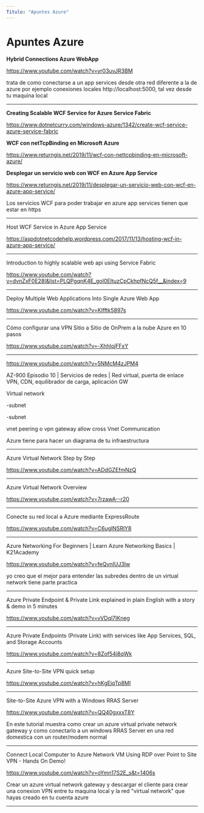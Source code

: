 ```yaml
---
Titulo: "Apuntes Azure"
---
```


# Apuntes Azure


**Hybrid Connections Azure WebApp**

https://www.youtube.com/watch?v=yr03uvJR3BM

trata de como conectarse a un app services desde otra red diferente a la de azure por ejemplo conexiones locales http://localhost:5000, tal vez desde tu maquina local

___

**Creating Scalable WCF Service for Azure Service Fabric**

https://www.dotnetcurry.com/windows-azure/1342/create-wcf-service-azure-service-fabric


**WCF con netTcpBinding en Microsoft Azure**

https://www.returngis.net/2019/11/wcf-con-nettcpbinding-en-microsoft-azure/


**Desplegar un servicio web con WCF en Azure App Service**

https://www.returngis.net/2019/11/desplegar-un-servicio-web-con-wcf-en-azure-app-service/

Los servicios WCF para poder trabajar en azure app services tienen que estar en https

___

Host WCF Service in Azure App Service

https://aspdotnetcodehelp.wordpress.com/2017/11/13/hosting-wcf-in-azure-app-service/

___

Introduction to highly scalable web api using Service Fabric

https://www.youtube.com/watch?v=dvnZxF0E28I&list=PLQPgqnK4E_goI0EltuzCpCkhpfNcQ5f__&index=9

___




Deploy Multiple Web Applications Into Single Azure Web App

https://www.youtube.com/watch?v=KIfftk5897s

___

Cómo configurar una VPN Sitio a Sitio de OnPrem a la nube Azure en 10 pasos

https://www.youtube.com/watch?v=-XhhlojFFxY

___

https://www.youtube.com/watch?v=5NMcM4zJPM4

AZ-900 Episodio 10 | Servicios de redes | Red virtual, puerta de enlace VPN, CDN, equilibrador de carga, aplicación GW

Virtual network

-subnet

-subnet

vnet peering o vpn gateway allow cross Vnet Communication

Azure tiene para hacer un diagrama de tu infraestructura


___

Azure Virtual Network Step by Step

https://www.youtube.com/watch?v=ADdGZEfmNzQ


___

Azure Virtual Network Overview

https://www.youtube.com/watch?v=7rzawA--r20


____

Conecte su red local a Azure mediante ExpressRoute

https://www.youtube.com/watch?v=C6uglNSRlY8


___

Azure Networking For Beginners | Learn Azure Networking Basics | K21Academy

https://www.youtube.com/watch?v=feQvnIUJ3Iw

yo creo que el mejor para entender las subredes dentro de un virtual network tiene parte practica



___

Azure Private Endpoint & Private Link explained in plain English with a story & demo in 5 minutes

https://www.youtube.com/watch?v=vVDql7IKneg

___

Azure Private Endpoints (Private Link) with services like App Services, SQL, and Storage Accounts

https://www.youtube.com/watch?v=8Zof54j8qWk


___

Azure Site-to-Site VPN quick setup

https://www.youtube.com/watch?v=hKgEjqTp8MI


___

Site-to-Site Azure VPN with a Windows RRAS Server

https://www.youtube.com/watch?v=QQ40gxxxT8Y

En este tutorial muestra como crear un azure virtual private network gateway y como conectarlo a un windows RRAS Server en una red domestica con un router/modem normal


___

Connect Local Computer to Azure Network VM Using RDP over Point to Site VPN - Hands On Demo!

https://www.youtube.com/watch?v=oYmn17S2E_s&t=1406s

Crear un azure virtual network gateway y descargar el cliente para crear una conexion VPN entre tu maquina local y la red "virtual network" que hayas creado en tu cuenta azure

___



